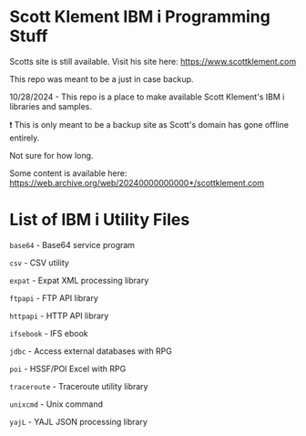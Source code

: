 # Scott Klement IBM i Programming Stuff
Scotts site is still available. Visit his site here:
https://www.scottklement.com

This repo was meant to be a just in case backup. 

10/28/2024 - This repo is a place to make available Scott Klement's IBM i libraries and samples. 

❗ This is only meant to be a backup site as Scott's domain has gone offline entirely. 

Not sure for how long.

Some content is available here:   
https://web.archive.org/web/20240000000000*/scottklement.com   

# List of IBM i Utility Files
```base64``` - Base64 service program    

```csv``` - CSV utility   

```expat``` - Expat XML processing library    

```ftpapi``` - FTP API library    

```httpapi``` - HTTP API library   

```ifsebook``` - IFS ebook

```jdbc``` - Access external databases with RPG  

```poi``` - HSSF/POI Excel with RPG   

```traceroute``` - Traceroute utility library   

```unixcmd``` - Unix command    

```yajL``` - YAJL JSON processing library   
